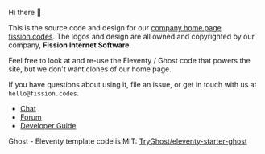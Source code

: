 Hi there 👋

This is the source code and design for our [company home page fission.codes](https://fission.codes). The logos and design are all owned and copyrighted by our company, **Fission Internet Software**.

Feel free to look at and re-use the Eleventy / Ghost code that powers the site, but we don't want clones of our home page.

If you have questions about using it, file an issue, or get in touch with us at `hello@fission.codes`.

* [Chat](https://fission.codes/discord)
* [Forum](https://talk.fission.codes)
* [Developer Guide](https://guide.fission.codes)

Ghost - Eleventy template code is MIT: [TryGhost/eleventy-starter-ghost](https://github.com/TryGhost/eleventy-starter-ghost)